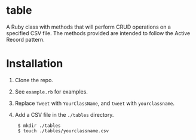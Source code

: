 # table

A Ruby class with methods that will perform CRUD operations on a specified CSV file. The methods provided are intended to follow the Active Record pattern.

# Installation

1. Clone the repo.

2. See `example.rb` for examples.

3. Replace `Tweet` with `YourClassName`, and `tweet` with `yourclassname`.

3. Add a CSV file in the `./tables` directory.

        $ mkdir ./tables
        $ touch ./tables/yourclassname.csv
